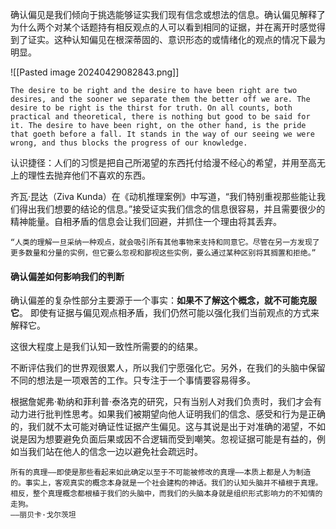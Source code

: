 

确认偏见是我们倾向于挑选能够证实我们现有信念或想法的信息。确认偏见解释了为什么两个对某个话题持有相反观点的人可以看到相同的证据，并在离开时感觉得到了证实。这种认知偏见在根深蒂固的、意识形态的或情绪化的观点的情况下最为明显。

![[Pasted image 20240429082843.png]]


```ad-info
The desire to be right and the desire to have been right are two desires, and the sooner we separate them the better off we are. The desire to be right is the thirst for truth. On all counts, both practical and theoretical, there is nothing but good to be said for it. The desire to have been right, on the other hand, is the pride that goeth before a fall. It stands in the way of our seeing we were wrong, and thus blocks the progress of our knowledge.
```

认识捷径：人们的习惯是把自己所渴望的东西托付给漫不经心的希望，并用至高无上的理性去抛弃他们不喜欢的东西。 



齐瓦·昆达（Ziva Kunda）在《动机推理案例》中写道，“我们特别重视那些能让我们得出我们想要的结论的信息。”接受证实我们信念的信息很容易，并且需要很少的精神能量。自相矛盾的信息会让我们回避，并抓住一个理由将其丢弃。


```ad-info
“人类的理解一旦采纳一种观点，就会吸引所有其他事物来支持和同意它。尽管在另一方发现了更多数量和分量的实例，但它要么忽视和鄙视这些实例，要么通过某种区别将其搁置和拒绝。”
```


#### 确认偏差如何影响我们的判断
确认偏差的复杂性部分主要源于一个事实：**如果不了解这个概念，就不可能克服它**。
即使有证据与偏见观点相矛盾，我们仍然可能以强化我们当前观点的方式来解释它。

这很大程度上是我们认知一致性所需要的的结果。

不断评估我们的世界观很累人，所以我们宁愿强化它。另外，在我们的头脑中保留不同的想法是一项艰苦的工作。只专注于一个事情要容易得多。

根据詹妮弗·勒纳和菲利普·泰洛克的研究，只有当别人对我们负责时，我们才会有动力进行批判性思考。如果我们被期望向他人证明我们的信念、感受和行为是正确的，我们就不太可能对确证性证据产生偏见。这与其说是出于对准确的渴望，不如说是因为想要避免负面后果或因不合逻辑而受到嘲笑。忽视证据可能是有益的，例如当我们站在他人的信念一边以避免社会疏远时。


```ad-info
所有的真理——即使是那些看起来如此确定以至于不可能被修改的真理——本质上都是人为制造的。事实上，客观真实的概念本身就是一个社会建构的神话。我们的认知头脑并不植根于真理。相反，整个真理概念都根植于我们的头脑中，而我们的头脑本身就是组织形式影响力的不知情的走狗。
——丽贝卡·戈尔茨坦
```










